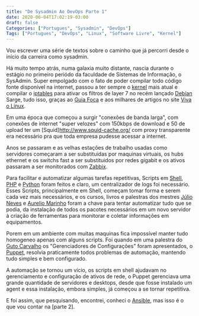```yaml
---
title: "De Sysadmin Ao DevOps Parte 1"
date: 2020-06-04T17:02:19-03:00
draft: false
Categories: ["Portugues", "Sysadmin", "DevOps"]
Tags: ["Portugues", "DevOps", "Linux", "Software Livre", "Kernel"]
---
```

Vou escrever uma série de textos sobre o caminho que já percorri desde o início da carreira como sysadmin.

Há muito tempo atrás, numa galaxia muito distante, nascia durante o estágio no primeiro periódo da faculdade de Sistemas de Informação, o SysAdmin. Super empolgado com o fato de poder compilar todo  código fonte disponível na internet, passou a ter sempre o [kernel](https://www.kernel.org/) mais atual e compilar o [iptables](https://pt.wikipedia.org/wiki/Iptables) para ativar os filtros de layer 7 no recém lançado [Debian](https://debian.org) Sarge, tudo isso, graças ao [Guia Foca](https://guiafoca.org/) e aos milhares de artigos no site [Viva o Linux](https://www.vivaolinux.com.br/).

Em uma época que começou a surgir "conexões de banda larga", com conexões de internet "super velozes" com 150kbps de download e 50 de upload ter um [Squid]http://www.squid-cache.org/ com proxy transparente era necessário pra que toda empresa pudesse acessar a internet.

Anos se passaram e as velhas estações de trabalho usadas como servidores começaram a ser substituidas por maquinas virtuais, os hubs ethernet e os switchs fast a ser substituidos por redes gigabit e os ativos passaram a ser monitorados com [Zabbix](https://www.zabbix.com/).

Para facilitar e automatizar algumas tarefas repetitivas, Scripts em [Shell](https://pt.wikipedia.org/wiki/Shell_script), [PHP](https://php.net) e [Python](https://python.org) foram feitos e claro, um centralizador de logs foi necessário.
Esses Scripts, principalmente em Shell, começam tomar forma e serem cada vez mais necessários, e os cursos, livros e palestras dos mestres [Júlio Neves](https://twitter.com/juliobash) e [Aurelio Marinho](https://twitter.com/oreio) foram a chave para tentar automatizar tudo que se podia, da instalação de todos os pacotes necessários em um novo servidor à criação de ferramentas para monitorar e coletar informações em equipamentos.

Porem em um ambiente com muitas maquinas fica impossível manter tudo homogeneo apenas com alguns scripts. Foi quando em uma palestra do [Guto Carvalho](https://twitter.com/gutocarvalho) os "Gerenciadores de Configurações" foram apresentados, o [Puppet](https://puppet.com/), resolvia praticamente todos problemas de automação, mantendo tudo simples e bem configurado.

A automação se tornou um vício, os scripts em shell ajudavam no gerenciamento e configuração de ativos de rede, o Puppet gerenciava uma grande quantidade de servidores e desktops, desde que fosse instalado um agent e essa instalação, embora simples, já começou a se tornar repetitiva.

E foi assim, que pesquisando, encontrei, conheci o [Ansible](https://www.ansible.com/), mas isso é o que vou contar na [parte 2].